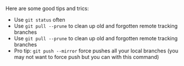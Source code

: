 Here are some good tips and trics:

- Use `git status` often
- Use `git pull --prune` to clean up old and forgotten remote tracking branches
- Use `git pull --prune` to clean up old and forgotten remote tracking branches
- Pro tip: `git push --mirror` force pushes all your local branches (you may not want to force push but you can with this command)

